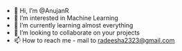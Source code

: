 - 👋 Hi, I’m @AnujanR
- 👀 I’m interested in Machine Learning
- 🌱 I’m currently learning almost everything
- 💞️ I’m looking to collaborate on your projects
- 📫 How to reach me - mail to radeesha2323@gmail.com

<!---
AnujanR/AnujanR is a ✨ special ✨ repository because its `README.md` (this file) appears on your GitHub profile.
You can click the Preview link to take a look at your changes.
--->
